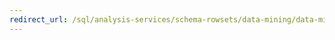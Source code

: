 ```yaml
---
redirect_url: /sql/analysis-services/schema-rowsets/data-mining/data-mining-schema-rowsets?toc=%2fsql%2fanalysis-services%2fschema-rowsets%2fdata-mining%2ftoc.json
---
```

